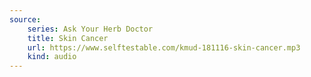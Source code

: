 ```yaml
---
source:
    series: Ask Your Herb Doctor
    title: Skin Cancer
    url: https://www.selftestable.com/kmud-181116-skin-cancer.mp3
    kind: audio
---
```

